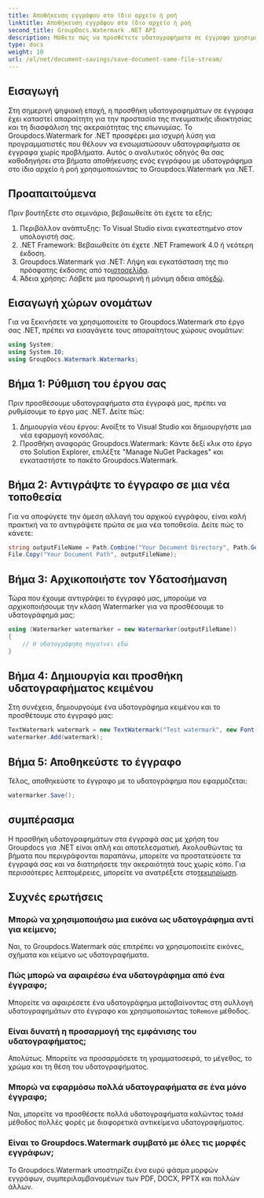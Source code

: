 ```yaml
---
title: Αποθήκευση εγγράφου στο ίδιο αρχείο ή ροή
linktitle: Αποθήκευση εγγράφου στο ίδιο αρχείο ή ροή
second_title: GroupDocs.Watermark .NET API
description: Μάθετε πώς να προσθέτετε υδατογραφήματα σε έγγραφα χρησιμοποιώντας το Groupdocs.Watermark για .NET. Αυτός ο οδηγός παρέχει οδηγίες για τη διασφάλιση της προστασίας και της ακεραιότητας των εγγράφων.
type: docs
weight: 10
url: /el/net/document-savings/save-document-same-file-stream/
---
```

## Εισαγωγή
Στη σημερινή ψηφιακή εποχή, η προσθήκη υδατογραφημάτων σε έγγραφα έχει καταστεί απαραίτητη για την προστασία της πνευματικής ιδιοκτησίας και τη διασφάλιση της ακεραιότητας της επωνυμίας. Το Groupdocs.Watermark for .NET προσφέρει μια ισχυρή λύση για προγραμματιστές που θέλουν να ενσωματώσουν υδατογραφήματα σε έγγραφα χωρίς προβλήματα. Αυτός ο αναλυτικός οδηγός θα σας καθοδηγήσει στα βήματα αποθήκευσης ενός εγγράφου με υδατογράφημα στο ίδιο αρχείο ή ροή χρησιμοποιώντας το Groupdocs.Watermark για .NET.
## Προαπαιτούμενα
Πριν βουτήξετε στο σεμινάριο, βεβαιωθείτε ότι έχετε τα εξής:
1. Περιβάλλον ανάπτυξης: Το Visual Studio είναι εγκατεστημένο στον υπολογιστή σας.
2. .NET Framework: Βεβαιωθείτε ότι έχετε .NET Framework 4.0 ή νεότερη έκδοση.
3.  Groupdocs.Watermark για .NET: Λήψη και εγκατάσταση της πιο πρόσφατης έκδοσης από το[ιστοσελίδα](https://releases.groupdocs.com/Watermark/net/).
4.  Άδεια χρήσης: Λάβετε μια προσωρινή ή μόνιμη άδεια από[εδώ](https://purchase.groupdocs.com/temporary-license/).
## Εισαγωγή χώρων ονομάτων
Για να ξεκινήσετε να χρησιμοποιείτε το Groupdocs.Watermark στο έργο σας .NET, πρέπει να εισαγάγετε τους απαραίτητους χώρους ονομάτων:
```csharp
using System;
using System.IO;
using GroupDocs.Watermark.Watermarks;
```
## Βήμα 1: Ρύθμιση του έργου σας
Πριν προσθέσουμε υδατογραφήματα στα έγγραφά μας, πρέπει να ρυθμίσουμε το έργο μας .NET. Δείτε πώς:
1. Δημιουργία νέου έργου: Ανοίξτε το Visual Studio και δημιουργήστε μια νέα εφαρμογή κονσόλας.
2. Προσθήκη αναφοράς Groupdocs.Watermark: Κάντε δεξί κλικ στο έργο στο Solution Explorer, επιλέξτε "Manage NuGet Packages" και εγκαταστήστε το πακέτο Groupdocs.Watermark.
## Βήμα 2: Αντιγράψτε το έγγραφο σε μια νέα τοποθεσία
Για να αποφύγετε την άμεση αλλαγή του αρχικού εγγράφου, είναι καλή πρακτική να το αντιγράψετε πρώτα σε μια νέα τοποθεσία. Δείτε πώς το κάνετε:
```csharp
string outputFileName = Path.Combine("Your Document Directory", Path.GetFileName("Your Document Path"));
File.Copy("Your Document Path", outputFileName);
```
## Βήμα 3: Αρχικοποιήστε τον Υδατοσήμανση
Τώρα που έχουμε αντιγράψει το έγγραφό μας, μπορούμε να αρχικοποιήσουμε την κλάση Watermarker για να προσθέσουμε το υδατογράφημά μας:
```csharp
using (Watermarker watermarker = new Watermarker(outputFileName))
{
    // Η υδατογράφηση πηγαίνει εδώ
}
```
## Βήμα 4: Δημιουργία και προσθήκη υδατογραφήματος κειμένου
Στη συνέχεια, δημιουργούμε ένα υδατογράφημα κειμένου και το προσθέτουμε στο έγγραφό μας:
```csharp
TextWatermark watermark = new TextWatermark("Test watermark", new Font("Arial", 12));
watermarker.Add(watermark);
```
## Βήμα 5: Αποθηκεύστε το έγγραφο
Τέλος, αποθηκεύστε το έγγραφο με το υδατογράφημα που εφαρμόζεται:
```csharp
watermarker.Save();
```
## συμπέρασμα
Η προσθήκη υδατογραφημάτων στα έγγραφά σας με χρήση του Groupdocs για .NET είναι απλή και αποτελεσματική. Ακολουθώντας τα βήματα που περιγράφονται παραπάνω, μπορείτε να προστατεύσετε τα έγγραφά σας και να διατηρήσετε την ακεραιότητά τους χωρίς κόπο. Για περισσότερες λεπτομέρειες, μπορείτε να ανατρέξετε στο[τεκμηρίωση](https://reference.groupdocs.com/Watermark/net/).
## Συχνές ερωτήσεις
### Μπορώ να χρησιμοποιήσω μια εικόνα ως υδατογράφημα αντί για κείμενο;
Ναι, το Groupdocs.Watermark σάς επιτρέπει να χρησιμοποιείτε εικόνες, σχήματα και κείμενο ως υδατογραφήματα.
### Πώς μπορώ να αφαιρέσω ένα υδατογράφημα από ένα έγγραφο;
 Μπορείτε να αφαιρέσετε ένα υδατογράφημα μεταβαίνοντας στη συλλογή υδατογραφημάτων στο έγγραφο και χρησιμοποιώντας το`Remove` μέθοδος.
### Είναι δυνατή η προσαρμογή της εμφάνισης του υδατογραφήματος;
Απολύτως. Μπορείτε να προσαρμόσετε τη γραμματοσειρά, το μέγεθος, το χρώμα και τη θέση του υδατογραφήματος.
### Μπορώ να εφαρμόσω πολλά υδατογραφήματα σε ένα μόνο έγγραφο;
 Ναι, μπορείτε να προσθέσετε πολλά υδατογραφήματα καλώντας το`Add` μέθοδος πολλές φορές με διαφορετικά αντικείμενα υδατογραφήματος.
### Είναι το Groupdocs.Watermark συμβατό με όλες τις μορφές εγγράφων;
Το Groupdocs.Watermark υποστηρίζει ένα ευρύ φάσμα μορφών εγγράφων, συμπεριλαμβανομένων των PDF, DOCX, PPTX και πολλών άλλων.